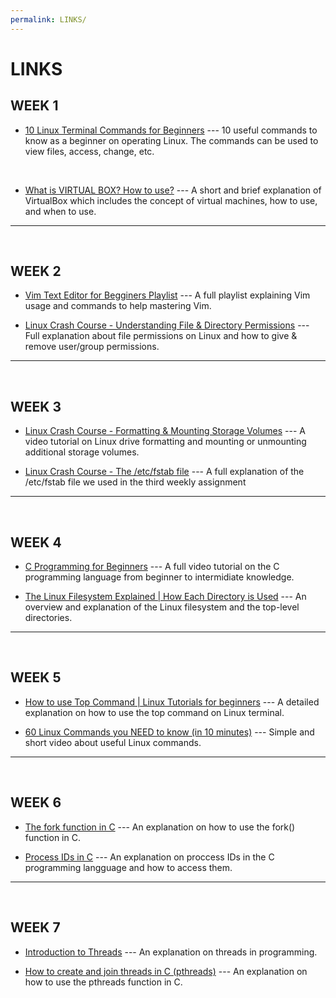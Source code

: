 ```yaml
---
permalink: LINKS/
---
```


# LINKS

## WEEK 1
* [10 Linux Terminal Commands for Beginners](https://youtu.be/oGyJr-iUwt8?si=59V2boc0XfmlFekg) --- 
10 useful commands to know as a beginner on operating Linux.
The commands can be used to view files, access, change, etc.
<br>

* [What is VIRTUAL BOX? How to use?](https://www.youtube.com/watch?v=ROb5LPmjslw) ---
A short and brief explanation of VirtualBox which includes the concept of
virtual machines, how to use, and when to use.
<hr>
<br>

## WEEK 2
* [Vim Text Editor for Begginers Playlist](https://www.youtube.com/watch?v=ohk3cpBqY60&list=PLT98CRl2KxKHy4A5N70jMRYAROzzC2a6x) ---
A full playlist explaining Vim usage and commands to help mastering Vim.

* [Linux Crash Course - Understanding File & Directory Permissions](https://www.youtube.com/watch?v=4e669hSjaX8) ---
Full explanation about file permissions on Linux and how to give & remove user/group permissions.
<hr>
<br>

## WEEK 3
* [Linux Crash Course - Formatting & Mounting Storage Volumes](https://www.youtube.com/watch?v=2Z6ouBYfZr8) ---
A video tutorial on Linux drive formatting and mounting or unmounting additional storage volumes.

* [Linux Crash Course - The /etc/fstab file](https://www.youtube.com/watch?v=A7xH74o6kY0) ---
A full explanation of the /etc/fstab file we used in the third weekly assignment
<hr>
<br>

## WEEK 4
* [C Programming for Beginners](https://www.youtube.com/watch?v=KnvbUiSxvbM&list=PL98qAXLA6aftD9ZlnjpLhdQAOFI8xIB6e) ---
A full video tutorial on the C programming language from beginner to intermidiate knowledge.

* [The Linux Filesystem Explained | How Each Directory is Used](https://www.youtube.com/watch?v=P0QZnAnsQ4c) ---
An overview and explanation of the Linux filesystem and the top-level directories.
<hr>
<br>

## WEEK 5
* [How to use Top Command | Linux Tutorials for beginners](https://www.youtube.com/watch?v=tAe3MPh5sNg) ---
A detailed explanation on how to use the top command on Linux terminal.

* [60 Linux Commands you NEED to know (in 10 minutes)](https://www.youtube.com/watch?v=gd7BXuUQ91w) ---
Simple and short video about useful Linux commands.
<hr>
<br>

## WEEK 6
* [The fork function in C](https://www.youtube.com/watch?v=cex9XrZCU14) ---
An explanation on how to use the fork() function in C.

* [Process IDs in C](https://www.youtube.com/watch?v=PZrQ4eGm-hM) ---
An explanation on proccess IDs in the C programming langguage and how to access them.
<hr>
<br>

## WEEK 7
* [Introduction to Threads](https://www.youtube.com/watch?v=LOfGJcVnvAk) ---
An explanation on threads in programming.

* [How to create and join threads in C (pthreads)](https://youtu.be/uA8X5zNOGw8?si=AkR1IdolTfez-ex6) ---
An explanation on how to use the pthreads function in C.
